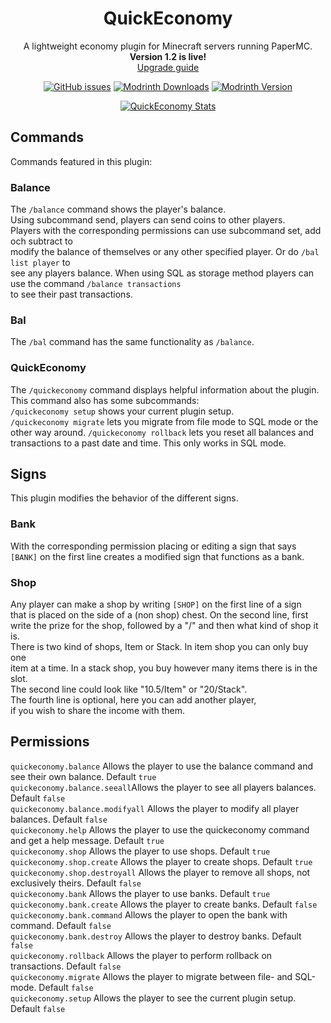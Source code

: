 <div align="center">

# QuickEconomy

A lightweight economy plugin for Minecraft servers running PaperMC.  
**Version 1.2 is live!**  
[Upgrade guide](https://docs.derfla.net/quickeconomy/usage/upgrade/to_1_2/)  

[![GitHub issues](https://img.shields.io/github/issues-raw/affekri/QuickEconomy)](https://github.com/affekri/QuickEconomy/issues)
[![Modrinth Downloads](https://img.shields.io/modrinth/dt/TT2OA0w5?logo=modrinth)](https://modrinth.com/plugin/quickeconomy/versions)
[![Modrinth Version](https://img.shields.io/modrinth/v/TT2OA0w5)](https://modrinth.com/plugin/quickeconomy/changelog)

[![QuickEconomy Stats](https://bstats.org/signatures/bukkit/QuickEconomy.svg)](https://bstats.org/plugin/bukkit/QuickEconomy/20985)

</div>

## Commands  

Commands featured in this plugin:  

### Balance  

The `/balance` command shows the player's balance.  
Using subcommand send, players can send coins to other players.  
Players with the corresponding permissions can use subcommand set, add och subtract to  
modify the balance of themselves or any other specified player. Or do `/bal list player` to  
see any players balance. When using SQL as storage method players can use the command `/balance transactions`  
to see their past transactions.  

### Bal  

The `/bal` command has the same functionality as `/balance`.  

### QuickEconomy  

The `/quickeconomy` command displays helpful information about the plugin. This command also has some subcommands:  
`/quickeconomy setup` shows your current plugin setup.  
`/quickeconomy migrate` lets you migrate from file mode to SQL mode or the other way around.
`/quickeconomy rollback` lets you reset all balances and transactions to a past date and time. This only works in SQL mode.  


## Signs  

This plugin modifies the behavior of the different signs.  

### Bank  

With the corresponding permission placing or editing a sign that says  
`[BANK]` on the first line creates a modified sign that functions as a bank.  

### Shop  

Any player can make a shop by writing `[SHOP]` on the first line of a sign  
that is placed on the side of a (non shop) chest. On the second line, first  
write the prize for the shop, followed by a "/" and then what kind of shop it is.  
There is two kind of shops, Item or Stack. In item shop you can only buy one  
item at a time. In a stack shop, you buy however many items there is in the slot.  
The second line could look like "10.5/Item" or "20/Stack".  
The fourth line is optional, here you can add another player,  
if you wish to share the income with them.  

## Permissions  

`quickeconomy.balance` Allows the player to use the balance command and see their own balance. Default `true`  
`quickeconomy.balance.seeall`Allows the player to see all players balances. Default `false`  
`quickeconomy.balance.modifyall` Allows the player to modify all player balances. Default `false`  
`quickeconomy.help` Allows the player to use the quickeconomy command and get a help message. Default `true`  
`quickeconomy.shop` Allows the player to use shops. Default `true`  
`quickeconomy.shop.create` Allows the player to create shops. Default `true`  
`quickeconomy.shop.destroyall` Allows the player to remove all shops, not exclusively theirs. Default `false`  
`quickeconomy.bank` Allows the player to use banks. Default `true`  
`quickeconomy.bank.create` Allows the player to create banks. Default `false`  
`quickeconomy.bank.command` Allows the player to open the bank with command. Default `false`  
`quickeconomy.bank.destroy` Allows the player to destroy banks. Default `false`  
`quickeconomy.rollback` Allows the player to perform rollback on transactions. Default `false`  
`quickeconomy.migrate` Allows the player to migrate between file- and SQL-mode. Default `false`  
`quickeconomy.setup`  Allows the player to see the current plugin setup. Default `false`  
